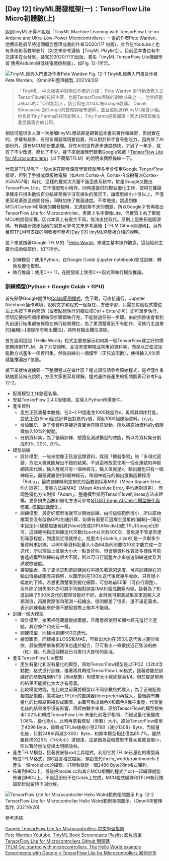 ## [Day 12] tinyML開發框架(一)：TensorFlow Lite Micro初體驗(上)

說到tinyML不得不說起「TinyML Machine Learning with TensorFlow Lite on Arduino and Ultra-Low-Power Microcontrollers」一書的作者Pete Warden，他應該是最早將這個概念整理成書的作者(2020/1/7 初版)，並且在Youtube上也有多段影音教學影片（如文末參考連結【TinyML Playlist】）。目前這本書也有中文譯本在台發售，碁峯於2020/7/31出版，書名「tinyML TensorFlow Lite機器學習 應用Arduino與低耗電微控制器」，如Fig. 12-1所示。

![TinyML經典入門書及作者Pete Warden](https://1.bp.blogspot.com/-h4rxcATnPWY/YVCxbltbgTI/AAAAAAAAExI/cx8jwEBdmswyQQ8ZyN_jVMR8ESAJGjWogCLcBGAsYHQ/s1658/iThome_Day_12_Fig_01.jpg)
Fig. 12-1 TinyML經典入門書及作者Pete Warden。(OmniXRI整理繪製, 2021/9/26)

> 「TinyML」中文版書中對兩位作者的介紹：
> Pete Warden 是行動及嵌入式TensorFlow的技術主管，也是TensorFlow團隊的創始成員之一。他曾經是Jetpac的CTO和創始人，該公司在2014年被Google收購。
> Daniel Situnayake 是Google的首席開發布道師，並且協助運作tinyML聚會小組。他也是Tiny Farms的共同創辦人，Tiny Farms是美國第一家大規模自動生產昆蟲蛋白的公司。

相信可能很多人第一次接觸tinyML應該都是跟著這本書來實作和練習，但說實在的，步驟有點多，有很多開發環境要設置，所以對於新手會有些吃力，因為除了AI部份外，還有MCU部份要處理。好在AI的世界進步速度頗快，才過了一年多，就有了不少改進，簡化了不少。接下來就讓我們跟著Google官網「[TensorFlow Lite for Microcontrollers](https://www.tensorflow.org/lite/microcontrollers?hl=zh-tw)」(以下簡稱TFLM）的說明來實際操練一下。

什麼是TFLM呢？一般大家在開發深度學習模型時多半會使用Google TensorFlow框架，但到了手機或單板微電腦（如Arm Cortex-A, Cortex-R或樹莓派Cortex-A53/A57等）時代，這樣的框架太大塞不進這些系統中，於是Google又推出TensorFlow Lite，它不僅更短小精悍，同時還提供的模型優化工作，使得在推論準確率只損失數個百分點甚至幾乎沒有損失的情況下，讓模型縮小十倍以上，不僅更容易塞進這些開發板，同時加快了推論速度。不幸地是，當遇到像MCU(Cortex-M)等級的開發板時，又遇到塞不進的問題，所以Google才會再推出TensorFlow Lite for Microcontroller。表面上名字很像Lite，但實質上為了牽就MCU的開發架構，因此本質上有很大不同，無法直接取代。原則上這些都是開源碼，有興趣研究原始碼的朋友可參考文末參考連結【TFLM Github開源碼】。另外目前TFLM可支援的開發板可參考[[Day 03] tinyML開發板介紹](https://ithelp.ithome.com.tw/articles/10265166)的說明。

接下來就跟著Google TFLM的「[Hello World](https://www.tensorflow.org/lite/microcontrollers/get_started_low_level?hl=zh-tw)」來建立基本操作觀念。這個範例主要分成兩個部份，如下所示。
* 訓練模型：使用Python，在Google Colab (jupyter notebook)完成訓練、轉換及優化模型。
* 執行推論：使用C++ 11，在開發板上使用C++函式庫執行模型推論。

### 訓練模型(Python + Google Colab + GPU)

首先點擊Google提供的[Colab範例程式](https://colab.research.google.com/github/tensorflow/tflite-micro/blob/main/tensorflow/lite/micro/examples/hello_world/train/train_hello_world_model.ipynb?hl=zh-tw)，免下載，可直接運行，Jupyter Notebook操作環境，說明文字和程式一起存在，方便學習，只需在每個程式欄位左上角按下黑色箭頭（或者點想執行的欄位按Ctrl + Enter亦可）即可單步執行，但切記要按照順序把每個步驟都執行完，不能跳過任何一步驟。由於開啟後會看到先前運行結果都被保留在執行結果欄位，為了更清楚看到所有動作，可執行主選單的[編輯]─[清除所有輸出欄位]，將所有輸出欄位清除。

首先說明這個「Hello World」程式主要想展示如何將一個TensorFlow建立好的模型轉換到TFLM，為了方便說明，並沒有使用現成常用的資料集，而是以正弦波加亂數方式產生一個資料集，然後訓練出一個模型（正弦波函數），使得輸入X位置就能推論出Y位置。

接下來就快速摘要一下整個程式在做什麼？程式部份請參考原始程式，這裡僅作重點摘要及補充說明，方便大家更容易理解。程式運作後產生的相關圖表可參考Fig. 12-2。

* 配置模型工作路徑名稱。
* 安裝TensorFlow 2.4.0版環境，並導入Python所需套件。
* 產生資料
  * 產生正弦波基本數據，在0~2 PI間產生1000點當作x，再將其順序打亂，並依正弦(Sine)函式計算出對應的y值，得到1000組原始資料，(x,y)。
  * 增加雜訊，為了使資料更接近真實世界隨意變動，所以將原始資料的y值隨機加入10%的變動。
  * 分割資料集，為了後續訓練、驗證及測試模型的效能，所以將資料集分割成60%, 20%, 20%。
* 模型訓練
  * 設計模型，一般來說像正弦波這類資料，採用「機器學習」的「多項式迴歸」方法大概就能解出不錯的結果。不過這裡故意使用一個全連結的神經網路來代替，輸入層就只有一個神經元，輸入值就是x，輸出層也只有一個神經元，而隱藏層使用8個神經元，每個神經元的輸出激勵函數採用「ReLu」，最終訓練時判定損失的函數則採用MSE（Mean Square Error, 均方誤差），度量方法採MAE（Mean Absolute Error, 平均絕對誤差），而調整優化方法則採「Adam」。整體模型採用TensorFlow的Keras方法來建構。更多損失函數和優化方法可參考[NTUST Edge AI Ch6-1 模型優化與佈署─模型訓練優化 ](https://omnixri.blogspot.com/p/ntust-edge-ai-ch6-1.html)。
  * 訓練模型，設定好模型後就可以開始訓練，由於這個範例很小，所以原始檔案並沒有啟動GPU加速計算，如果有需要可選擇主選單的[編輯]─[筆記本設定]─[硬體加速器]將[None]改成[GPU(Nvidia)]或[TPU(Google)]即可。這個範例指定訓練迭代次數(Epochs)次為500次，意思是不管是否達到滿意程度，到達設定值就停止。批量大小(batch_size)則是一次取多少筆資料來訓練，以600筆資料批量大小為64為例則要取10次才能完成一次迭代，所以理論上批量大小大一點會好些，但會隨資料性質及多樣性可能會造成模型訓練結有很大不同，所以可自行調整大小來加速訓練速度及測試收歛速度。
  * 繪製圖表，為了更清楚知道訓練過程中損失收歛的速度，可將訓練過程的輸出值繪成圖表來觀察，以圖示約在100次迭代後就幾乎收歛，只有很小幅度的下降。若想更清楚看到變化細節，可忽略前50筆（可自行調整）。另外除了損失率外亦可將平均絕對誤差(MAE)當成觀察內容。接著為了知道訓練了500次迭代的模型效能好不好，此時就可把測試集拿來當輸入求預測值，再將實際值和預測一起繪出，很明顯差了很多，還不滿足需求。表示訓練看起來好像不錯但實際上根本不能用。
* 訓練一個大模型
  * 設計模型，接著把隱藏層變成兩層，且兩層都使用16個神經元進行全連結，其它條件和先前一樣。
  * 訓練模型，同樣地訓練500次迭代。
  * 繪製圖表，同樣繪出LOSS和MAE，可看出大約在350次迭代後才趨於收歛。最後實際值和預測值也趨於擬合，已可看出一條很接近正弦波的曲（紅）線。代表這個模型已可應付大部份的狀況。
* 產生TensorFlow Lite模型
  * 產生有量化和沒有量化的模型，原始TensorFlow模型是以FP32（32bit浮點數）格式進行訓練，接著將其轉成TensorFlow Lite格式，接著若能把訓練好的參數降到INT8（8bit整數）則模型大小就能變為1/4。但前提是預測的結果不能變化太大才有意義。
  * 比較模型效能，在比較之前需將模型以不同參數格式載入，為了正確配置相關記憶體，需初始化TFLite的直譯器(Interpreter)再載入，最後將有無量化的比較結果繪製成圖表。由圖可看出綠色X和藍色X幾乎重疊，代表量化後的結果幾乎沒有影響。再經由數字來看，原始TensorFlow的模型損失率1.02%和轉成TensorFlow Lite 未優化前幾乎相同，而經過量化後變成1.08%，變化極小。此時再來看模型（參數）大小，原始TensorFlow使用了4096 Byte，經轉成TFLite後縮小至2788（減少1308）Byte，而經量化後，只剩2488(再減少300）Byte，和原本模型相比僅為60.7%。雖然離目標的25%（1/4大小）還很遠，這是因為這個模型不算太複雜且很小，所以暫時無法發揮太明顯效益。
* 產生TFLM模型，接著要安裝xxd工具程式，利用它將TFLite已量化的模型再轉成TFLM格式，即C語言格式檔案，預設會於/hello_world/train/models下產生一個model.cc的檔案，打開看就是一個2488 Byte的int格式陣列。
* 佈署到MCU上，最後把model.cc和其它MCU相關的程式(*.cc)一起編譯就能佈署到MCU上，不過這部份不在Colab上完成，MCU程式編譯和TFLM執行推論部份就留待下回分解。

![TensorFlow Lite for Microcontroller Hello Wolrd範例相關圖示](https://1.bp.blogspot.com/-DyJqL-GwQK0/YVFS-U3CPxI/AAAAAAAAExQ/BTp9VIC6_vIdo20ZJhMQKJtmxun6cZzkwCLcBGAsYHQ/s1658/iThome_Day_12_Fig_02.jpg)
Fig. 12-2 TensorFlow Lite for Microcontroller Hello Wolrd範例相關圖示。(OmniXRI整理製作, 2021/9/26)

參考連結

[Google TensorFlow Lite for Microcontrollers 中文學習指南](https://www.tensorflow.org/lite/microcontrollers?hl=zh-tw)  
[Pete Warden Youtube, TinyML Book Screencasts Playlist 影片清單](https://youtu.be/Fdt9xunlyCQ?list=PLtT1eAdRePYoovXJcDkV9RdabZ33H6Di0)  
[TensorFlow Lite for Microcontrollers Github 開源碼](https://github.com/tensorflow/tflite-micro)  
[TFLM Get started with microcontrollers, The Hello World example](https://www.tensorflow.org/lite/microcontrollers/get_started_low_level?hl=zh-tw)  
[Experiments with Google = TensorFlow Lite for Microcontrollers 案例分享](https://experiments.withgoogle.com/collection/tfliteformicrocontrollers)  
